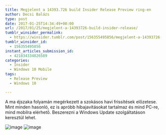 ```yaml
---
title: Megjelent a 14393.726 build Insider Release Preview ring-en
author: Decsi Balázs
type: post
date: 2017-01-25T14:34:49+00:00
url: /2017/01/25/megjelent-a-14393726-build-insider-release/
tumblr_winsider_permalink:
  - https://winsider.tumblr.com/post/156355495856/megjelent-a-14393726-build-insider-release
tumblr_winsider_id:
  - 156355495856
instant_articles_submission_id:
  - 421834334826589
categories:
  - Insider
  - Windows 10 Mobile
tags:
  - Release Preview
  - Windows 10

---
```

A ma éjszaka folyamán megérkezett a szokásos havi frissítések előzetese. Mint minden hasonló, ez is apróbb hibajavításokat tartalmaz és mind PC-re, mind mobilra elérhető. Beszerezni a Windows Update szolgáltatáson keresztül lehet.

![image](https://68.media.tumblr.com/e96eb595bf509077a2ef7921bf6c0e39/tumblr_inline_okcb5gXEiu1uz1ind_540.png) ![image](https://68.media.tumblr.com/8440094f9825009e3c44a9d2bc0e8a0e/tumblr_inline_okcb5sk95A1uz1ind_540.png)